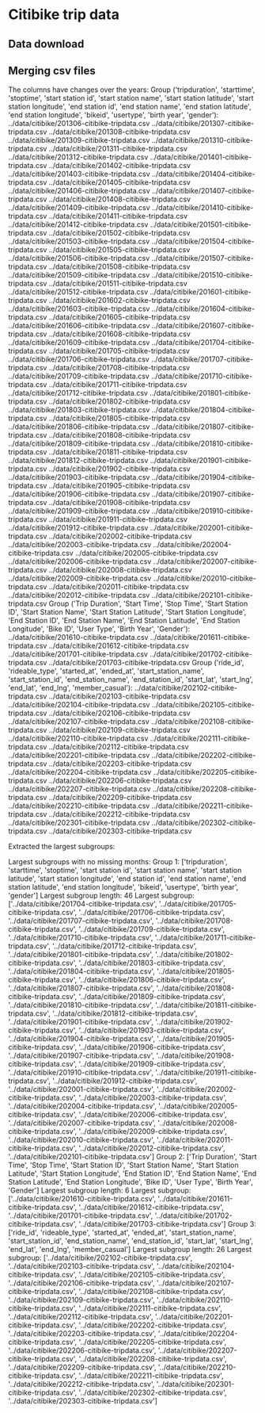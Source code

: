 # Citibike trip data

## Data download

## Merging csv files

The columns have changes over the years:
Group ('tripduration', 'starttime', 'stoptime', 'start station id', 'start station name', 'start station latitude', 'start station longitude', 'end station id', 'end station name', 'end station latitude', 'end station longitude', 'bikeid', 'usertype', 'birth year', 'gender'):
  ../data/citibike/201306-citibike-tripdata.csv
  ../data/citibike/201307-citibike-tripdata.csv
  ../data/citibike/201308-citibike-tripdata.csv
  ../data/citibike/201309-citibike-tripdata.csv
  ../data/citibike/201310-citibike-tripdata.csv
  ../data/citibike/201311-citibike-tripdata.csv
  ../data/citibike/201312-citibike-tripdata.csv
  ../data/citibike/201401-citibike-tripdata.csv
  ../data/citibike/201402-citibike-tripdata.csv
  ../data/citibike/201403-citibike-tripdata.csv
  ../data/citibike/201404-citibike-tripdata.csv
  ../data/citibike/201405-citibike-tripdata.csv
  ../data/citibike/201406-citibike-tripdata.csv
  ../data/citibike/201407-citibike-tripdata.csv
  ../data/citibike/201408-citibike-tripdata.csv
  ../data/citibike/201409-citibike-tripdata.csv
  ../data/citibike/201410-citibike-tripdata.csv
  ../data/citibike/201411-citibike-tripdata.csv
  ../data/citibike/201412-citibike-tripdata.csv
  ../data/citibike/201501-citibike-tripdata.csv
  ../data/citibike/201502-citibike-tripdata.csv
  ../data/citibike/201503-citibike-tripdata.csv
  ../data/citibike/201504-citibike-tripdata.csv
  ../data/citibike/201505-citibike-tripdata.csv
  ../data/citibike/201506-citibike-tripdata.csv
  ../data/citibike/201507-citibike-tripdata.csv
  ../data/citibike/201508-citibike-tripdata.csv
  ../data/citibike/201509-citibike-tripdata.csv
  ../data/citibike/201510-citibike-tripdata.csv
  ../data/citibike/201511-citibike-tripdata.csv
  ../data/citibike/201512-citibike-tripdata.csv
  ../data/citibike/201601-citibike-tripdata.csv
  ../data/citibike/201602-citibike-tripdata.csv
  ../data/citibike/201603-citibike-tripdata.csv
  ../data/citibike/201604-citibike-tripdata.csv
  ../data/citibike/201605-citibike-tripdata.csv
  ../data/citibike/201606-citibike-tripdata.csv
  ../data/citibike/201607-citibike-tripdata.csv
  ../data/citibike/201608-citibike-tripdata.csv
  ../data/citibike/201609-citibike-tripdata.csv
  ../data/citibike/201704-citibike-tripdata.csv
  ../data/citibike/201705-citibike-tripdata.csv
  ../data/citibike/201706-citibike-tripdata.csv
  ../data/citibike/201707-citibike-tripdata.csv
  ../data/citibike/201708-citibike-tripdata.csv
  ../data/citibike/201709-citibike-tripdata.csv
  ../data/citibike/201710-citibike-tripdata.csv
  ../data/citibike/201711-citibike-tripdata.csv
  ../data/citibike/201712-citibike-tripdata.csv
  ../data/citibike/201801-citibike-tripdata.csv
  ../data/citibike/201802-citibike-tripdata.csv
  ../data/citibike/201803-citibike-tripdata.csv
  ../data/citibike/201804-citibike-tripdata.csv
  ../data/citibike/201805-citibike-tripdata.csv
  ../data/citibike/201806-citibike-tripdata.csv
  ../data/citibike/201807-citibike-tripdata.csv
  ../data/citibike/201808-citibike-tripdata.csv
  ../data/citibike/201809-citibike-tripdata.csv
  ../data/citibike/201810-citibike-tripdata.csv
  ../data/citibike/201811-citibike-tripdata.csv
  ../data/citibike/201812-citibike-tripdata.csv
  ../data/citibike/201901-citibike-tripdata.csv
  ../data/citibike/201902-citibike-tripdata.csv
  ../data/citibike/201903-citibike-tripdata.csv
  ../data/citibike/201904-citibike-tripdata.csv
  ../data/citibike/201905-citibike-tripdata.csv
  ../data/citibike/201906-citibike-tripdata.csv
  ../data/citibike/201907-citibike-tripdata.csv
  ../data/citibike/201908-citibike-tripdata.csv
  ../data/citibike/201909-citibike-tripdata.csv
  ../data/citibike/201910-citibike-tripdata.csv
  ../data/citibike/201911-citibike-tripdata.csv
  ../data/citibike/201912-citibike-tripdata.csv
  ../data/citibike/202001-citibike-tripdata.csv
  ../data/citibike/202002-citibike-tripdata.csv
  ../data/citibike/202003-citibike-tripdata.csv
  ../data/citibike/202004-citibike-tripdata.csv
  ../data/citibike/202005-citibike-tripdata.csv
  ../data/citibike/202006-citibike-tripdata.csv
  ../data/citibike/202007-citibike-tripdata.csv
  ../data/citibike/202008-citibike-tripdata.csv
  ../data/citibike/202009-citibike-tripdata.csv
  ../data/citibike/202010-citibike-tripdata.csv
  ../data/citibike/202011-citibike-tripdata.csv
  ../data/citibike/202012-citibike-tripdata.csv
  ../data/citibike/202101-citibike-tripdata.csv
Group ('Trip Duration', 'Start Time', 'Stop Time', 'Start Station ID', 'Start Station Name', 'Start Station Latitude', 'Start Station Longitude', 'End Station ID', 'End Station Name', 'End Station Latitude', 'End Station Longitude', 'Bike ID', 'User Type', 'Birth Year', 'Gender'):
  ../data/citibike/201610-citibike-tripdata.csv
  ../data/citibike/201611-citibike-tripdata.csv
  ../data/citibike/201612-citibike-tripdata.csv
  ../data/citibike/201701-citibike-tripdata.csv
  ../data/citibike/201702-citibike-tripdata.csv
  ../data/citibike/201703-citibike-tripdata.csv
Group ('ride_id', 'rideable_type', 'started_at', 'ended_at', 'start_station_name', 'start_station_id', 'end_station_name', 'end_station_id', 'start_lat', 'start_lng', 'end_lat', 'end_lng', 'member_casual'):
  ../data/citibike/202102-citibike-tripdata.csv
  ../data/citibike/202103-citibike-tripdata.csv
  ../data/citibike/202104-citibike-tripdata.csv
  ../data/citibike/202105-citibike-tripdata.csv
  ../data/citibike/202106-citibike-tripdata.csv
  ../data/citibike/202107-citibike-tripdata.csv
  ../data/citibike/202108-citibike-tripdata.csv
  ../data/citibike/202109-citibike-tripdata.csv
  ../data/citibike/202110-citibike-tripdata.csv
  ../data/citibike/202111-citibike-tripdata.csv
  ../data/citibike/202112-citibike-tripdata.csv
  ../data/citibike/202201-citibike-tripdata.csv
  ../data/citibike/202202-citibike-tripdata.csv
  ../data/citibike/202203-citibike-tripdata.csv
  ../data/citibike/202204-citibike-tripdata.csv
  ../data/citibike/202205-citibike-tripdata.csv
  ../data/citibike/202206-citibike-tripdata.csv
  ../data/citibike/202207-citibike-tripdata.csv
  ../data/citibike/202208-citibike-tripdata.csv
  ../data/citibike/202209-citibike-tripdata.csv
  ../data/citibike/202210-citibike-tripdata.csv
  ../data/citibike/202211-citibike-tripdata.csv
  ../data/citibike/202212-citibike-tripdata.csv
  ../data/citibike/202301-citibike-tripdata.csv
  ../data/citibike/202302-citibike-tripdata.csv
  ../data/citibike/202303-citibike-tripdata.csv


Extracted the largest subgroups:

Largest subgroups with no missing months:
Group 1: ['tripduration', 'starttime', 'stoptime', 'start station id', 'start station name', 'start station latitude', 'start station longitude', 'end station id', 'end station name', 'end station latitude', 'end station longitude', 'bikeid', 'usertype', 'birth year', 'gender']
  Largest subgroup length: 46
  Largest subgroup: ['../data/citibike/201704-citibike-tripdata.csv', '../data/citibike/201705-citibike-tripdata.csv', '../data/citibike/201706-citibike-tripdata.csv', '../data/citibike/201707-citibike-tripdata.csv', '../data/citibike/201708-citibike-tripdata.csv', '../data/citibike/201709-citibike-tripdata.csv', '../data/citibike/201710-citibike-tripdata.csv', '../data/citibike/201711-citibike-tripdata.csv', '../data/citibike/201712-citibike-tripdata.csv', '../data/citibike/201801-citibike-tripdata.csv', '../data/citibike/201802-citibike-tripdata.csv', '../data/citibike/201803-citibike-tripdata.csv', '../data/citibike/201804-citibike-tripdata.csv', '../data/citibike/201805-citibike-tripdata.csv', '../data/citibike/201806-citibike-tripdata.csv', '../data/citibike/201807-citibike-tripdata.csv', '../data/citibike/201808-citibike-tripdata.csv', '../data/citibike/201809-citibike-tripdata.csv', '../data/citibike/201810-citibike-tripdata.csv', '../data/citibike/201811-citibike-tripdata.csv', '../data/citibike/201812-citibike-tripdata.csv', '../data/citibike/201901-citibike-tripdata.csv', '../data/citibike/201902-citibike-tripdata.csv', '../data/citibike/201903-citibike-tripdata.csv', '../data/citibike/201904-citibike-tripdata.csv', '../data/citibike/201905-citibike-tripdata.csv', '../data/citibike/201906-citibike-tripdata.csv', '../data/citibike/201907-citibike-tripdata.csv', '../data/citibike/201908-citibike-tripdata.csv', '../data/citibike/201909-citibike-tripdata.csv', '../data/citibike/201910-citibike-tripdata.csv', '../data/citibike/201911-citibike-tripdata.csv', '../data/citibike/201912-citibike-tripdata.csv', '../data/citibike/202001-citibike-tripdata.csv', '../data/citibike/202002-citibike-tripdata.csv', '../data/citibike/202003-citibike-tripdata.csv', '../data/citibike/202004-citibike-tripdata.csv', '../data/citibike/202005-citibike-tripdata.csv', '../data/citibike/202006-citibike-tripdata.csv', '../data/citibike/202007-citibike-tripdata.csv', '../data/citibike/202008-citibike-tripdata.csv', '../data/citibike/202009-citibike-tripdata.csv', '../data/citibike/202010-citibike-tripdata.csv', '../data/citibike/202011-citibike-tripdata.csv', '../data/citibike/202012-citibike-tripdata.csv', '../data/citibike/202101-citibike-tripdata.csv']
Group 2: ['Trip Duration', 'Start Time', 'Stop Time', 'Start Station ID', 'Start Station Name', 'Start Station Latitude', 'Start Station Longitude', 'End Station ID', 'End Station Name', 'End Station Latitude', 'End Station Longitude', 'Bike ID', 'User Type', 'Birth Year', 'Gender']
  Largest subgroup length: 6
  Largest subgroup: ['../data/citibike/201610-citibike-tripdata.csv', '../data/citibike/201611-citibike-tripdata.csv', '../data/citibike/201612-citibike-tripdata.csv', '../data/citibike/201701-citibike-tripdata.csv', '../data/citibike/201702-citibike-tripdata.csv', '../data/citibike/201703-citibike-tripdata.csv']
Group 3: ['ride_id', 'rideable_type', 'started_at', 'ended_at', 'start_station_name', 'start_station_id', 'end_station_name', 'end_station_id', 'start_lat', 'start_lng', 'end_lat', 'end_lng', 'member_casual']
  Largest subgroup length: 26
  Largest subgroup: ['../data/citibike/202102-citibike-tripdata.csv', '../data/citibike/202103-citibike-tripdata.csv', '../data/citibike/202104-citibike-tripdata.csv', '../data/citibike/202105-citibike-tripdata.csv', '../data/citibike/202106-citibike-tripdata.csv', '../data/citibike/202107-citibike-tripdata.csv', '../data/citibike/202108-citibike-tripdata.csv', '../data/citibike/202109-citibike-tripdata.csv', '../data/citibike/202110-citibike-tripdata.csv', '../data/citibike/202111-citibike-tripdata.csv', '../data/citibike/202112-citibike-tripdata.csv', '../data/citibike/202201-citibike-tripdata.csv', '../data/citibike/202202-citibike-tripdata.csv', '../data/citibike/202203-citibike-tripdata.csv', '../data/citibike/202204-citibike-tripdata.csv', '../data/citibike/202205-citibike-tripdata.csv', '../data/citibike/202206-citibike-tripdata.csv', '../data/citibike/202207-citibike-tripdata.csv', '../data/citibike/202208-citibike-tripdata.csv', '../data/citibike/202209-citibike-tripdata.csv', '../data/citibike/202210-citibike-tripdata.csv', '../data/citibike/202211-citibike-tripdata.csv', '../data/citibike/202212-citibike-tripdata.csv', '../data/citibike/202301-citibike-tripdata.csv', '../data/citibike/202302-citibike-tripdata.csv', '../data/citibike/202303-citibike-tripdata.csv']